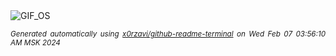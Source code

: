 <div align="justify">
<picture>
    <source media="(prefers-color-scheme: dark)" srcset="https://i.ibb.co/LzHLHW8/output-gif.gif">
    <source media="(prefers-color-scheme: light)" srcset="https://i.ibb.co/LzHLHW8/output-gif.gif">
    <img alt="GIF_OS" src="https://i.ibb.co/LzHLHW8/output-gif.gif">
</picture>

<sub><i>Generated automatically using [x0rzavi/github-readme-terminal](https://github.com/x0rzavi/github-readme-terminal) on Wed Feb 07 03:56:10 AM MSK 2024</i></sub>

</div>

<!-- Image deletion URL: https://ibb.co/N6b8bPs/18354c5e9e453bdfc292411d3de342c2 -->